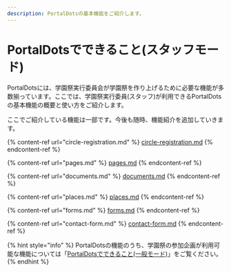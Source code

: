 ```yaml
---
description: PortalDotsの基本機能をご紹介します。
---
```


# PortalDotsでできること(スタッフモード)

PortalDotsには、学園祭実行委員会が学園祭を作り上げるために必要な機能が多数揃っています。ここでは、学園祭実行委員(スタッフ)が利用できるPortalDotsの基本機能の概要と使い方をご紹介します。

ここでご紹介している機能は一部です。今後も随時、機能紹介を追加していきます。

{% content-ref url="circle-registration.md" %}
[circle-registration.md](circle-registration.md)
{% endcontent-ref %}

{% content-ref url="pages.md" %}
[pages.md](pages.md)
{% endcontent-ref %}

{% content-ref url="documents.md" %}
[documents.md](documents.md)
{% endcontent-ref %}

{% content-ref url="places.md" %}
[places.md](places.md)
{% endcontent-ref %}

{% content-ref url="forms.md" %}
[forms.md](forms.md)
{% endcontent-ref %}

{% content-ref url="contact-form.md" %}
[contact-form.md](contact-form.md)
{% endcontent-ref %}

{% hint style="info" %}
PortalDotsの機能のうち、学園祭の参加企画が利用可能な機能については「[PortalDotsでできること(一般モード)](../circles/list.md)」をご覧ください。
{% endhint %}
